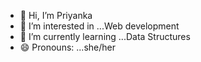 - 👋 Hi, I’m Priyanka 
- 👀 I’m interested in ...Web development 
- 🌱 I’m currently learning ...Data Structures
- 😄 Pronouns: ...she/her

